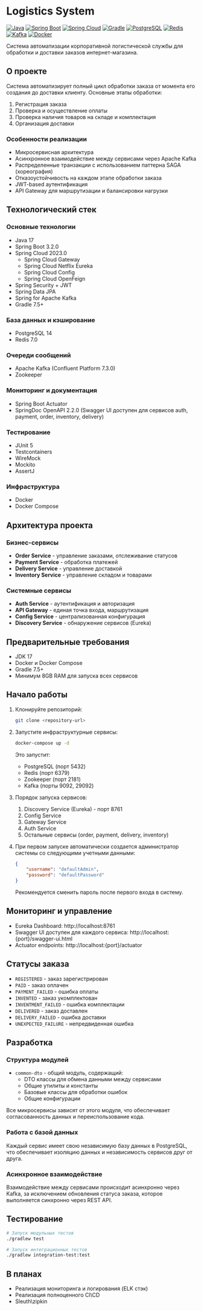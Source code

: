 # Logistics System

[![Java](https://img.shields.io/badge/Java-17-orange.svg)](https://www.oracle.com/java/)
[![Spring Boot](https://img.shields.io/badge/Spring%20Boot-3.2.0-brightgreen.svg)](https://spring.io/projects/spring-boot)
[![Spring Cloud](https://img.shields.io/badge/Spring%20Cloud-2023.0-blue.svg)](https://spring.io/projects/spring-cloud)
[![Gradle](https://img.shields.io/badge/Gradle-7.5+-lightgrey.svg)](https://gradle.org/)
[![PostgreSQL](https://img.shields.io/badge/PostgreSQL-14-blue.svg)](https://www.postgresql.org/)
[![Redis](https://img.shields.io/badge/Redis-7.0-red.svg)](https://redis.io/)
[![Kafka](https://img.shields.io/badge/Kafka-7.3.0-black.svg)](https://kafka.apache.org/)
[![Docker](https://img.shields.io/badge/Docker-latest-blue.svg)](https://www.docker.com/)

Система автоматизации корпоративной логистической службы для обработки и доставки заказов интернет-магазина.

## О проекте

Система автоматизирует полный цикл обработки заказа от момента его создания до доставки клиенту. Основные этапы обработки:
1. Регистрация заказа
2. Проверка и осуществление оплаты
3. Проверка наличия товаров на складе и комплектация
4. Организация доставки

### Особенности реализации
- Микросервисная архитектура
- Асинхронное взаимодействие между сервисами через Apache Kafka
- Распределенные транзакции с использованием паттерна SAGA (хореография)
- Отказоустойчивость на каждом этапе обработки заказа
- JWT-based аутентификация
- API Gateway для маршрутизации и балансировки нагрузки

## Технологический стек

### Основные технологии
- Java 17
- Spring Boot 3.2.0
- Spring Cloud 2023.0
  - Spring Cloud Gateway
  - Spring Cloud Netflix Eureka
  - Spring Cloud Config
  - Spring Cloud OpenFeign
- Spring Security + JWT
- Spring Data JPA
- Spring for Apache Kafka
- Gradle 7.5+

### База данных и кэширование
- PostgreSQL 14
- Redis 7.0

### Очереди сообщений
- Apache Kafka (Confluent Platform 7.3.0)
- Zookeeper

### Мониторинг и документация
- Spring Boot Actuator
- SpringDoc OpenAPI 2.2.0 (Swagger UI доступен для сервисов auth, payment, order, inventory, delivery)

### Тестирование
- JUnit 5
- Testcontainers
- WireMock
- Mockito
- AssertJ

### Инфраструктура
- Docker
- Docker Compose

## Архитектура проекта

### Бизнес-сервисы
- **Order Service** - управление заказами, отслеживание статусов
- **Payment Service** - обработка платежей
- **Delivery Service** - управление доставкой
- **Inventory Service** - управление складом и товарами

### Системные сервисы
- **Auth Service** - аутентификация и авторизация
- **API Gateway** - единая точка входа, маршрутизация
- **Config Service** - централизованная конфигурация
- **Discovery Service** - обнаружение сервисов (Eureka)

## Предварительные требования

- JDK 17
- Docker и Docker Compose
- Gradle 7.5+
- Минимум 8GB RAM для запуска всех сервисов

## Начало работы

1. Клонируйте репозиторий:
   ```bash
   git clone <repository-url>
   ```

2. Запустите инфраструктурные сервисы:
   ```bash
   docker-compose up -d
   ```
   
   Это запустит:
   - PostgreSQL (порт 5432)
   - Redis (порт 6379)
   - Zookeeper (порт 2181)
   - Kafka (порты 9092, 29092)

3. Порядок запуска сервисов:
   1. Discovery Service (Eureka) - порт 8761
   2. Config Service
   3. Gateway Service
   4. Auth Service
   5. Остальные сервисы (order, payment, delivery, inventory)

4. При первом запуске автоматически создается администратор системы со следующими учетными данными:
   ```json
   {
       "username": "defaultAdmin",
       "password": "defaultPassword"
   }
   ```
   Рекомендуется сменить пароль после первого входа в систему.

## Мониторинг и управление

- Eureka Dashboard: http://localhost:8761
- Swagger UI доступен для каждого сервиса: http://localhost:{port}/swagger-ui.html
- Actuator endpoints: http://localhost:{port}/actuator

## Статусы заказа
- `REGISTERED` - заказ зарегистрирован
- `PAID` - заказ оплачен
- `PAYMENT_FAILED` - ошибка оплаты
- `INVENTED` - заказ укомплектован
- `INVENTMENT_FAILED` - ошибка комплектации
- `DELIVERED` - заказ доставлен
- `DELIVERY_FAILED` - ошибка доставки
- `UNEXPECTED_FAILURE` - непредвиденная ошибка

## Разработка

### Структура модулей
- `common-dto` - общий модуль, содержащий:
  - DTO классы для обмена данными между сервисами
  - Общие утилиты и константы
  - Базовые классы для обработки ошибок
  - Общие конфигурации
  
Все микросервисы зависят от этого модуля, что обеспечивает согласованность данных и переиспользование кода.

### Работа с базой данных
Каждый сервис имеет свою независимую базу данных в PostgreSQL, что обеспечивает изоляцию данных и независимость сервисов друг от друга.

### Асинхронное взаимодействие
Взаимодействие между сервисами происходит асинхронно через Kafka, за исключением обновления статуса заказа, которое выполняется синхронно через REST API.

## Тестирование

```bash
# Запуск модульных тестов
./gradlew test

# Запуск интеграционных тестов
./gradlew integration-test:test
```

## В планах
- Реализация мониторинга и логирования (ELK стэк)
- Реализация полноценного CI\CD
- Sleuth\zipkin
